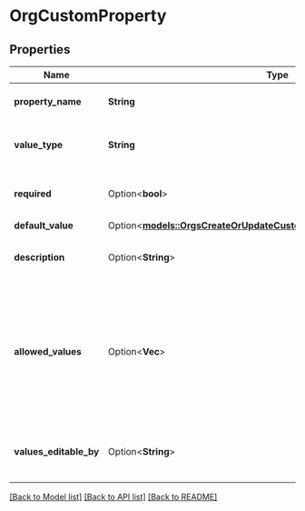 # OrgCustomProperty

## Properties

Name | Type | Description | Notes
------------ | ------------- | ------------- | -------------
**property_name** | **String** | The name of the property | 
**value_type** | **String** | The type of the value for the property | 
**required** | Option<**bool**> | Whether the property is required. | [optional]
**default_value** | Option<[**models::OrgsCreateOrUpdateCustomPropertyRequestDefaultValue**](orgs_create_or_update_custom_property_request_default_value.md)> |  | [optional]
**description** | Option<**String**> | Short description of the property | [optional]
**allowed_values** | Option<**Vec<String>**> | An ordered list of the allowed values of the property. The property can have up to 200 allowed values. | [optional]
**values_editable_by** | Option<**String**> | Who can edit the values of the property | [optional]

[[Back to Model list]](../README.md#documentation-for-models) [[Back to API list]](../README.md#documentation-for-api-endpoints) [[Back to README]](../README.md)


